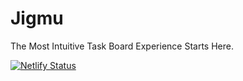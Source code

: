 # Jigmu

The Most Intuitive Task Board Experience Starts Here.

[![Netlify Status](https://api.netlify.com/api/v1/badges/ac1f6f82-0d5b-4dc1-8cd3-6c8bd16707ea/deploy-status)](https://app.netlify.com/sites/jigmu/deploys)
